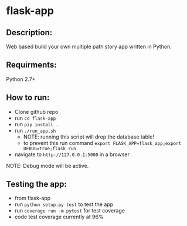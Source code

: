 # flask-app

## Description:

Web based build your own multiple path story app written in Python.

## Requirments:

Python 2.7+

## How to run:

- Clone github repo
- run `cd flask-app`
- run `pip install .`
- run `./run_app.sh`
    - NOTE: running this script will drop the database table!
    - to prevent this run command `export FLASK_APP=flask_app;export DEBUG=true;flask run`
- navigate to `http://127.0.0.1:5000` in a browser

NOTE: Debug mode will be active.

## Testing the app:

- from flask-app
- run `python setup.py test` to test the app
- run `coverage run -m pytest` for test coverage
- code test coverage currently at 96%
